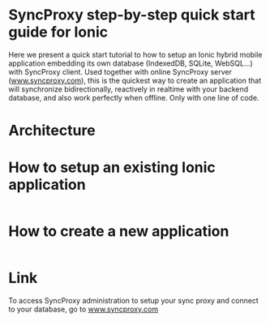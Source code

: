 # SyncProxy step-by-step quick start guide for Ionic
Here we present a quick start tutorial to how to setup an Ionic hybrid mobile application embedding its own database (IndexedDB, SQLite, WebSQL...) with SyncProxy client. Used together with online SyncProxy server (www.syncproxy.com), this is the quickest way to create an application that will synchronize bidirectionally, reactively in realtime with your backend database, and also work perfectly when offline. Only with one line of code.

# Architecture


# How to setup an existing Ionic application

````javascript
````

# How to create a new application

````javascript
````


# Link
To access SyncProxy administration to setup your sync proxy and connect to your database, go to www.syncproxy.com